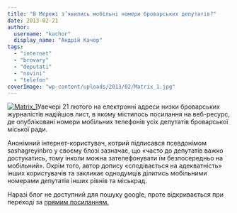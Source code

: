 ```yaml
---
title: "В Мережі з’явились мобільні номери броварських депутатів?"
date: 2013-02-21
author: 
  username: "kachor"
  display_name: "Андрій Качор"
tags: 
  - "internet"
  - "brovary"
  - "deputati"
  - "novini"
  - "telefon"
coverImage: "wp-content/uploads/2013/02/Matrix_1.jpg"
---
```


[![Matrix_1](https://mpz.brovary.org/wp-content/uploads/2013/02/Matrix_1.jpg)](https://mpz.brovary.org/wp-content/uploads/2013/02/Matrix_1.jpg)Увечері 21 лютого на електронні адреси низки броварських журналістів надійшов лист, в якому містилось посилання на веб-ресурс, де опубліковані номери мобільних телефонів усіх депутатів броварської міської ради.

Анонімний інтернет-користувач, котрий підписався псевдонімом sashagreyinbro у своєму блозі зазначає, що «часто до депутатів важко достукатись, тому інколи можна зателефонувати їм безпосередньо на мобільний». Окрім того, автор допису «сподівається на адекватність» інших користувачів та закликає однодумців ділитись мобільними номерами депутатів інших рівнів та міськрад.

Наразі блог не доступний для пошуку google, проте відкривається при переході за [прямим посиланням.](https://sashagreyinbro.livejournal.com/)

